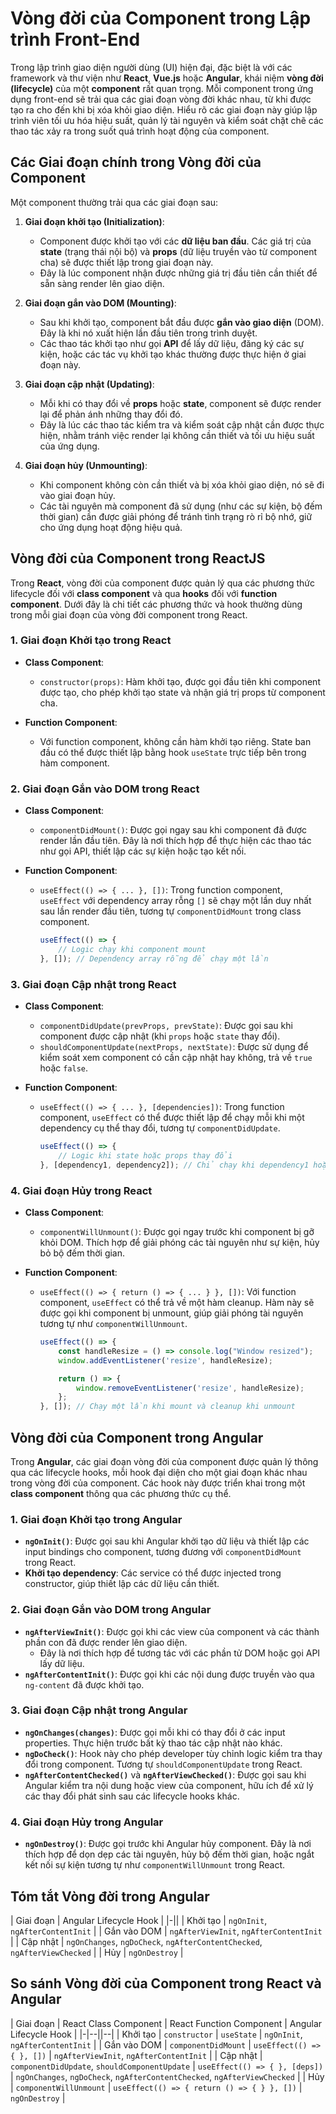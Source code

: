 # Vòng đời của Component trong Lập trình Front-End

Trong lập trình giao diện người dùng (UI) hiện đại, đặc biệt là với các framework và thư viện như **React**, **Vue.js** hoặc **Angular**, khái niệm **vòng đời (lifecycle)** của một **component** rất quan trọng. Mỗi component trong ứng dụng front-end sẽ trải qua các giai đoạn vòng đời khác nhau, từ khi được tạo ra cho đến khi bị xóa khỏi giao diện. Hiểu rõ các giai đoạn này giúp lập trình viên tối ưu hóa hiệu suất, quản lý tài nguyên và kiểm soát chặt chẽ các thao tác xảy ra trong suốt quá trình hoạt động của component.

## Các Giai đoạn chính trong Vòng đời của Component

Một component thường trải qua các giai đoạn sau:

1. **Giai đoạn khởi tạo (Initialization)**:
   - Component được khởi tạo với các **dữ liệu ban đầu**. Các giá trị của **state** (trạng thái nội bộ) và **props** (dữ liệu truyền vào từ component cha) sẽ được thiết lập trong giai đoạn này.
   - Đây là lúc component nhận được những giá trị đầu tiên cần thiết để sẵn sàng render lên giao diện.

2. **Giai đoạn gắn vào DOM (Mounting)**:
   - Sau khi khởi tạo, component bắt đầu được **gắn vào giao diện** (DOM). Đây là khi nó xuất hiện lần đầu tiên trong trình duyệt.
   - Các thao tác khởi tạo như gọi **API** để lấy dữ liệu, đăng ký các sự kiện, hoặc các tác vụ khởi tạo khác thường được thực hiện ở giai đoạn này.

3. **Giai đoạn cập nhật (Updating)**:
   - Mỗi khi có thay đổi về **props** hoặc **state**, component sẽ được render lại để phản ánh những thay đổi đó.
   - Đây là lúc các thao tác kiểm tra và kiểm soát cập nhật cần được thực hiện, nhằm tránh việc render lại không cần thiết và tối ưu hiệu suất của ứng dụng.

4. **Giai đoạn hủy (Unmounting)**:
   - Khi component không còn cần thiết và bị xóa khỏi giao diện, nó sẽ đi vào giai đoạn hủy.
   - Các tài nguyên mà component đã sử dụng (như các sự kiện, bộ đếm thời gian) cần được giải phóng để tránh tình trạng rò rỉ bộ nhớ, giữ cho ứng dụng hoạt động hiệu quả.

## Vòng đời của Component trong ReactJS

Trong **React**, vòng đời của component được quản lý qua các phương thức lifecycle đối với **class component** và qua **hooks** đối với **function component**. Dưới đây là chi tiết các phương thức và hook thường dùng trong mỗi giai đoạn của vòng đời component trong React.

### 1. Giai đoạn Khởi tạo trong React

- **Class Component**:
  - `constructor(props)`: Hàm khởi tạo, được gọi đầu tiên khi component được tạo, cho phép khởi tạo state và nhận giá trị props từ component cha.
  
- **Function Component**:
  - Với function component, không cần hàm khởi tạo riêng. State ban đầu có thể được thiết lập bằng hook `useState` trực tiếp bên trong hàm component.

### 2. Giai đoạn Gắn vào DOM trong React

- **Class Component**:
  - `componentDidMount()`: Được gọi ngay sau khi component đã được render lần đầu tiên. Đây là nơi thích hợp để thực hiện các thao tác như gọi API, thiết lập các sự kiện hoặc tạo kết nối.

- **Function Component**:
  - `useEffect(() => { ... }, [])`: Trong function component, `useEffect` với dependency array rỗng `[]` sẽ chạy một lần duy nhất sau lần render đầu tiên, tương tự `componentDidMount` trong class component.

    ```javascript
    useEffect(() => {
        // Logic chạy khi component mount
    }, []); // Dependency array rỗng để chạy một lần
    ```

### 3. Giai đoạn Cập nhật trong React

- **Class Component**:
  - `componentDidUpdate(prevProps, prevState)`: Được gọi sau khi component được cập nhật (khi `props` hoặc `state` thay đổi).
  - `shouldComponentUpdate(nextProps, nextState)`: Được sử dụng để kiểm soát xem component có cần cập nhật hay không, trả về `true` hoặc `false`.

- **Function Component**:
  - `useEffect(() => { ... }, [dependencies])`: Trong function component, `useEffect` có thể được thiết lập để chạy mỗi khi một dependency cụ thể thay đổi, tương tự `componentDidUpdate`.

    ```javascript
    useEffect(() => {
        // Logic khi state hoặc props thay đổi
    }, [dependency1, dependency2]); // Chỉ chạy khi dependency1 hoặc dependency2 thay đổi
    ```

### 4. Giai đoạn Hủy trong React

- **Class Component**:
  - `componentWillUnmount()`: Được gọi ngay trước khi component bị gỡ khỏi DOM. Thích hợp để giải phóng các tài nguyên như sự kiện, hủy bỏ bộ đếm thời gian.

- **Function Component**:
  - `useEffect(() => { return () => { ... } }, [])`: Với function component, `useEffect` có thể trả về một hàm cleanup. Hàm này sẽ được gọi khi component bị unmount, giúp giải phóng tài nguyên tương tự như `componentWillUnmount`.

    ```javascript
    useEffect(() => {
        const handleResize = () => console.log("Window resized");
        window.addEventListener('resize', handleResize);

        return () => {
            window.removeEventListener('resize', handleResize);
        };
    }, []); // Chạy một lần khi mount và cleanup khi unmount
    ```

## Vòng đời của Component trong Angular

Trong **Angular**, các giai đoạn vòng đời của component được quản lý thông qua các lifecycle hooks, mỗi hook đại diện cho một giai đoạn khác nhau trong vòng đời của component. Các hook này được triển khai trong một **class component** thông qua các phương thức cụ thể.

### 1. Giai đoạn Khởi tạo trong Angular

- **`ngOnInit()`**: Được gọi sau khi Angular khởi tạo dữ liệu và thiết lập các input bindings cho component, tương đương với `componentDidMount` trong React.
- **Khởi tạo dependency**: Các service có thể được injected trong constructor, giúp thiết lập các dữ liệu cần thiết.

### 2. Giai đoạn Gắn vào DOM trong Angular

- **`ngAfterViewInit()`**: Được gọi khi các view của component và các thành phần con đã được render lên giao diện.
  - Đây là nơi thích hợp để tương tác với các phần tử DOM hoặc gọi API lấy dữ liệu.
- **`ngAfterContentInit()`**: Được gọi khi các nội dung được truyền vào qua `ng-content` đã được khởi tạo.

### 3. Giai đoạn Cập nhật trong Angular

- **`ngOnChanges(changes)`**: Được gọi mỗi khi có thay đổi ở các input properties. Thực hiện trước bất kỳ thao tác cập nhật nào khác.
- **`ngDoCheck()`**: Hook này cho phép developer tùy chỉnh logic kiểm tra thay đổi trong component. Tương tự `shouldComponentUpdate` trong React.
- **`ngAfterContentChecked()`** và **`ngAfterViewChecked()`**: Được gọi sau khi Angular kiểm tra nội dung hoặc view của component, hữu ích để xử lý các thay đổi phát sinh sau các lifecycle hooks khác.

### 4. Giai đoạn Hủy trong Angular

- **`ngOnDestroy()`**: Được gọi trước khi Angular hủy component. Đây là nơi thích hợp để dọn dẹp các tài nguyên, hủy bộ đếm thời gian, hoặc ngắt kết nối sự kiện tương tự như `componentWillUnmount` trong React.

## Tóm tắt Vòng đời trong Angular

| Giai đoạn         | Angular Lifecycle Hook                |
|-||
| Khởi tạo          | `ngOnInit`, `ngAfterContentInit`      |
| Gắn vào DOM       | `ngAfterViewInit`, `ngAfterContentInit` |
| Cập nhật          | `ngOnChanges`, `ngDoCheck`, `ngAfterContentChecked`, `ngAfterViewChecked` |
| Hủy               | `ngOnDestroy`                         |

## So sánh Vòng đời của Component trong React và Angular

| Giai đoạn         | React Class Component             | React Function Component                 | Angular Lifecycle Hook               |
|-|--||--|
| Khởi tạo          | `constructor`                    | `useState`                               | `ngOnInit`, `ngAfterContentInit`     |
| Gắn vào DOM       | `componentDidMount`              | `useEffect(() => { }, [])`               | `ngAfterViewInit`, `ngAfterContentInit` |
| Cập nhật          | `componentDidUpdate`, `shouldComponentUpdate` | `useEffect(() => { }, [deps])`         | `ngOnChanges`, `ngDoCheck`, `ngAfterContentChecked`, `ngAfterViewChecked` |
| Hủy               | `componentWillUnmount`           | `useEffect(() => { return () => { } }, [])` | `ngOnDestroy`                       |
